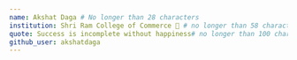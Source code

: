 ```yaml
---
name: Akshat Daga # No longer than 28 characters
institution: Shri Ram College of Commerce 🚩 # no longer than 58 characters
quote: Success is incomplete without happiness# no longer than 100 characters, avoid using quotes(") to guarantee the format remains the same.
github_user: akshatdaga
---
```

